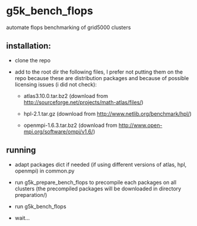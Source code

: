 g5k_bench_flops
===============

automate flops benchmarking of grid5000 clusters

installation:
-------------

- clone the repo

- add to the root dir the following files, I prefer not putting them on the repo because these are distribution packages and because of possible licensing issues (i did not check):

  - atlas3.10.0.tar.bz2 (download from http://sourceforge.net/projects/math-atlas/files/)

  - hpl-2.1.tar.gz (download from http://www.netlib.org/benchmark/hpl/)

  - openmpi-1.6.3.tar.bz2 (download from http://www.open-mpi.org/software/ompi/v1.6/)

running
-------

- adapt packages dict if needed (if using different versions of atlas, hpl, openmpi) in common.py

- run g5k_prepare_bench_flops to precompile each packages on all clusters (the precompiled packages will be downloaded in directory preparation/)

- run g5k_bench_flops

- wait...
